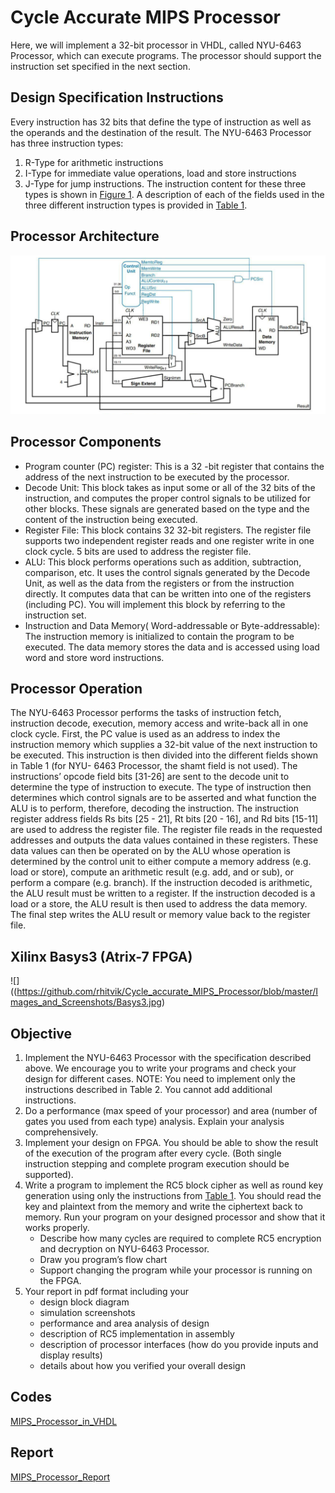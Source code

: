 # Cycle Accurate MIPS Processor
 
Here, we will implement a 32-bit processor in VHDL, called NYU-6463 Processor, which can execute programs. The processor should support the instruction set specified in the next section.

## Design Specification Instructions

Every instruction has 32 bits that define the type of instruction as well as the operands and the destination of the result. The NYU-6463 Processor has three instruction types: 
1. R-Type for arithmetic instructions
2. I-Type for immediate value operations, load and store instructions
3. J-Type for jump instructions. The instruction content for these three types is shown in [Figure 1](https://github.com/rhitvik/Cycle_accurate_MIPS_Processor/blob/master/Project_Report/ACHD-Final_Project_V3_Objective.pdf). A description of each of the fields used in the three different instruction types is provided in [Table 1](https://github.com/rhitvik/Cycle_accurate_MIPS_Processor/blob/master/Project_Report/ACHD-Final_Project_V3_Objective.pdf).

## Processor Architecture
![](https://github.com/rhitvik/Cycle_accurate_MIPS_Processor/blob/master/Images_and_Screenshots/MIPS_arcitecture.PNG)

## Processor Components
* Program counter (PC) register: This is a 32 -bit register that contains the address of the next instruction to be executed by the processor.
* Decode Unit: This block takes as input some or all of the 32 bits of the instruction, and computes the proper control signals to be utilized for other blocks. These signals are generated based on the type and the content of the instruction being executed.
* Register File: This block contains 32 32-bit registers. The register file supports two independent register reads and one register write in one clock cycle. 5 bits are used to address the register file.
* ALU: This block performs operations such as addition, subtraction, comparison, etc. It uses the control signals generated by the Decode Unit, as well as the data from the registers or from the instruction directly. It computes data that can be written into one of the registers (including PC). You will implement this block by referring to the instruction set.
* Instruction and Data Memory( Word-addressable or Byte-addressable): The instruction memory is initialized to contain the program to be executed. The data memory stores the data and is accessed using load word and store word instructions.

## Processor Operation
The NYU-6463 Processor performs the tasks of instruction fetch, instruction decode, execution, memory access and write-back all in one clock cycle. First, the PC value is used as an address to index the instruction memory which supplies a 32-bit value of the next instruction to be executed. This instruction is then divided into the different fields shown in Table 1 (for NYU- 6463 Processor, the shamt field is not used). The instructions’ opcode field bits [31-26] are sent to the decode unit to determine the type of instruction to execute. The type of instruction then determines which control signals are to be asserted and what function the ALU is to perform, therefore, decoding the instruction. The instruction register address fields Rs bits [25 - 21], Rt bits [20 - 16], and Rd bits [15-11] are used to address the register file. The register file reads in the requested addresses and outputs the data values contained in these registers. These data values can then be operated on by the ALU whose operation is determined by the control unit to either compute a memory address (e.g. load or store), compute an arithmetic result (e.g. add, and or sub), or perform a compare (e.g. branch). If the instruction decoded is arithmetic, the ALU result must be written to a register. If the instruction decoded is a load or a store, the ALU result is then used to address the data memory. The final step writes the ALU result or memory value back to the register file.

## Xilinx Basys3 (Atrix-7 FPGA)
![]((https://github.com/rhitvik/Cycle_accurate_MIPS_Processor/blob/master/Images_and_Screenshots/Basys3.jpg)

## Objective
1. Implement the NYU-6463 Processor with the specification described above. We encourage you to write your programs and check your design for different cases. NOTE: You need to
implement only the instructions described in Table 2. You cannot add additional instructions.
2. Do a performance (max speed of your processor) and area (number of gates you used from each type) analysis. Explain your analysis comprehensively.
3. Implement your design on FPGA. You should be able to show the result of the execution of the program after every cycle. (Both single instruction stepping and complete program execution should be supported).
4. Write a program to implement the RC5 block cipher as well as round key generation using only the instructions from [Table 1](https://github.com/rhitvik/Cycle_accurate_MIPS_Processor/blob/master/Project_Report/ACHD-Final_Project_V3_Objective.pdf). You should read the key and plaintext from the memory and write the ciphertext back to memory. Run your program on your designed processor and show that it works properly.
    * Describe how many cycles are required to complete RC5 encryption and decryption on
    NYU-6463 Processor.
    * Draw you program’s flow chart
    * Support changing the program while your processor is running on the FPGA.
5. Your report in pdf format including your
    * design block diagram
    * simulation screenshots
    * performance and area analysis of design
    * description of RC5 implementation in assembly
    * description of processor interfaces (how do you provide inputs and display results)
    * details about how you verified your overall design

## Codes
[MIPS_Processor_in_VHDL](https://github.com/rhitvik/Cycle_accurate_MIPS_Processor/tree/master/Codes_VHDL)

## Report
[MIPS_Processor_Report](https://github.com/rhitvik/Cycle_accurate_MIPS_Processor/blob/master/Project_Report/Project_Report.pdf)
